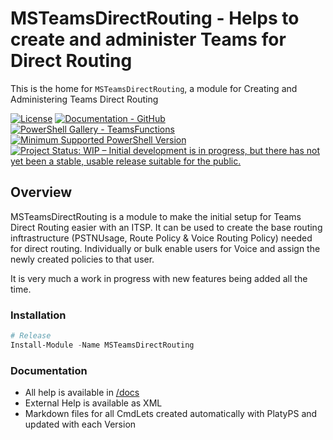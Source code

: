 # MSTeamsDirectRouting - Helps to create and administer Teams for Direct Routing

This is the home for `MSTeamsDirectRouting`, a module for Creating and Administering Teams Direct Routing

[![License](https://img.shields.io/badge/license-MIT-blue.svg)](https://github.com/smarbar/MSTeamsDirectRouting/blob/main/LICENSE)
[![Documentation - GitHub](https://img.shields.io/badge/Documentation-TeamsFunctions-blue.svg)](https://github.com/smarbar/MSTeamsDirectRouting/tree/main/docs)
[![PowerShell Gallery - TeamsFunctions](https://img.shields.io/badge/PowerShell%20Gallery-TeamsFunctions-blue.svg)](https://www.powershellgallery.com/packages/MSTeamsDirectRouting)
[![Minimum Supported PowerShell Version](https://img.shields.io/badge/PowerShell-5.1-blue.svg)](https://github.com/smarbar/MSTeamsDirectRouting)
<a href="https://www.repostatus.org/#wip"><img src="https://www.repostatus.org/badges/latest/wip.svg" alt="Project Status: WIP – Initial development is in progress, but there has not yet been a stable, usable release suitable for the public." /></a>
<!-- <a href="https://www.repostatus.org/#active"><img src="https://www.repostatus.org/badges/latest/active.svg" alt="Project Status: Active – The project has reached a stable, usable state and is being actively developed." /></a> -->


## Overview

MSTeamsDirectRouting is a module to make the initial setup for Teams Direct Routing easier with an ITSP. It can be used to create the base routing inftrastructure (PSTNUsage, Route Policy & Voice Routing Policy) needed for direct routing. Individually or bulk enable users for Voice and assign the newly created policies to that user.

It is very much a work in progress with new features being added all the time.

### Installation

```powershell
# Release
Install-Module -Name MSTeamsDirectRouting
```

### Documentation

- All help is available in [/docs](/docs)
- External Help is available as XML
- Markdown files for all CmdLets created automatically with PlatyPS and updated with each Version